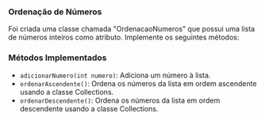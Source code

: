 ### Ordenação de Números

<p>Foi criada uma classe chamada "OrdenacaoNumeros" que possui uma lista de números inteiros como atributo. Implemente os seguintes métodos:

### Métodos Implementados

- `adicionarNumero(int numero)`: Adiciona um número à lista.
- `ordenarAscendente()`: Ordena os números da lista em ordem ascendente usando a classe Collections.
- `ordenarDescendente()`: Ordena os números da lista em ordem descendente usando a classe Collections.
</p>